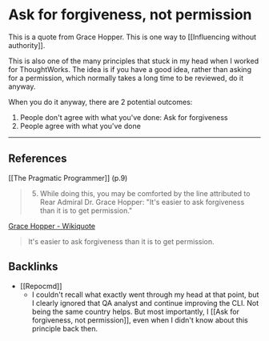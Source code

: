 # Ask for forgiveness, not permission
This is a quote from Grace Hopper. This is one way to [[Influencing without authority]].

This is also one of the many principles that stuck in my head when I worked for ThoughtWorks. The idea is if you have a good idea, rather than asking for a permission, which normally takes a long time to be reviewed, do it anyway.

When you do it anyway, there are 2 potential outcomes:
1. People don't agree with what you've done: Ask for forgiveness
2. People agree with what you've done

---
## References
[[The Pragmatic Programmer]] (p.9)
> 5. While doing this, you may be comforted by the line attributed to Rear Admiral Dr. Grace Hopper: "It's easier to ask forgiveness than it is to get permission."

[Grace Hopper - Wikiquote](https://en.wikiquote.org/wiki/Grace_Hopper)
> It's easier to ask forgiveness than it is to get permission.

## Backlinks
* [[Repocmd]]
	* I couldn't recall what exactly went through my head at that point, but I clearly ignored that QA analyst and continue improving the CLI. Not being the same country helps. But most importantly, I [[Ask for forgiveness, not permission]], even when I didn't know about this principle back then.

<!-- #evergreen -->

<!-- {BearID:999FA2D9-B9A0-453E-B64D-7196997834BE-91861-00001228F730981C} -->
